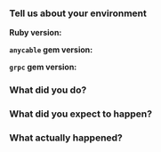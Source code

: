 <!--
  First of all, thanks for your report/suggestion/whatever!

  This template is for bug reports. If you are reporting a bug, please continue on.
  If you are here for another reason, please, go to discussions: https://github.com/anycable/anycable/discussions

  Please, check the documentation website (https://docs.anycable.io/),
  especially, the "Troubleshooting" section (https://docs.anycable.io/troubleshooting)
  before submiting the issue.
-->

### Tell us about your environment

**Ruby version:**

**`anycable` gem version:**

**`grpc` gem version:**

### What did you do?

### What did you expect to happen?

### What actually happened?

<!--
  Please, provide reproduction script (using this template (https://github.com/anycable/anycable/blob/master/etc/bug_report_template.rb)
  when submitting bugs if possible.
-->
